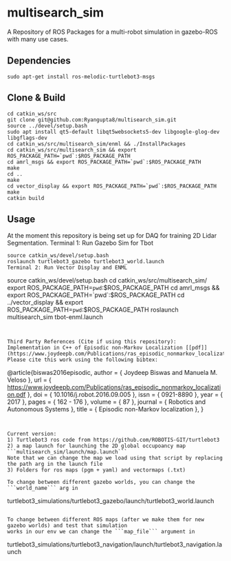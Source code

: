 # multisearch_sim
A Repository of ROS Packages for a multi-robot simulation in gazebo-ROS with many use cases.


## Dependencies
```
sudo apt-get install ros-melodic-turtlebot3-msgs
```

## Clone & Build

```
cd catkin_ws/src
git clone git@github.com:Ryangupta8/multisearch_sim.git
source ../devel/setup.bash
sudo apt install qt5-default libqt5websockets5-dev libgoogle-glog-dev libgflags-dev
cd catkin_ws/src/multisearch_sim/enml && ./InstallPackages
cd catkin_ws/src/multisearch_sim && export ROS_PACKAGE_PATH=`pwd`:$ROS_PACKAGE_PATH
cd amrl_msgs && export ROS_PACKAGE_PATH=`pwd`:$ROS_PACKAGE_PATH 
make
cd ..
make
cd vector_display && export ROS_PACKAGE_PATH=`pwd`:$ROS_PACKAGE_PATH
make
catkin build
```

## Usage
At the moment this repository is being set up for DAQ for training 2D Lidar Segmentation. 
Terminal 1: Run Gazebo Sim for Tbot
```
source catkin_ws/devel/setup.bash
roslaunch turtlebot3_gazebo turtlebot3_world.launch
Terminal 2: Run Vector Display and ENML
```
source catkin_ws/devel/setup.bash
cd catkin_ws/src/multisearch_sim/
export ROS_PACKAGE_PATH=`pwd`:$ROS_PACKAGE_PATH
cd amrl_msgs && export ROS_PACKAGE_PATH=`pwd`:$ROS_PACKAGE_PATH
cd ../vector_display && export ROS_PACKAGE_PATH=`pwd`:$ROS_PACKAGE_PATH
roslaunch multisearch_sim tbot-enml.launch
```


Third Party References (Cite if using this repository):
Implementation in C++ of Episodic non-Markov Localization [[pdf]](https://www.joydeepb.com/Publications/ras_episodic_nonmarkov_localization.pdf).
Please cite this work using the following bibtex:
```
@article{biswas2016episodic,
  author = { Joydeep Biswas and Manuela M. Veloso },
  url = { https://www.joydeepb.com/Publications/ras_episodic_nonmarkov_localization.pdf },
  doi = { 10.1016/j.robot.2016.09.005 },
  issn = { 0921-8890 },
  year = { 2017 },
  pages = { 162 - 176 },
  volume = { 87 },
  journal = { Robotics and Autonomous Systems  },
  title = { Episodic non-Markov localization },
}
```


Current version:
1) Turtlebot3 ros code from https://github.com/ROBOTIS-GIT/turtlebot3
2) a map launch for launching the 2D global occupoancy map 
```multisearch_sim/launch/map.launch```
Note that we can change the map we load using that script by replacing the path arg in the launch file
3) Folders for ros maps (pgm + yaml) and vectormaps (.txt)

To change between different gazebo worlds, you can change the ```world_name``` arg in
```
turtlebot3_simulations/turtlebot3_gazebo/launch/turtlebot3_world.launch
```

To change between different ROS maps (after we make them for new gazebo worlds) and test that simulation 
works in our env we can change the ```map_file``` argument in
```
turtlebot3_simulations/turtlebot3_navigation/launch/turtlebot3_navigation.launch
```
